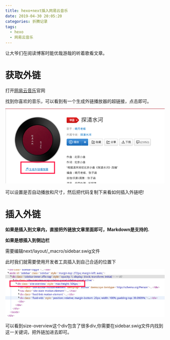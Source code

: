 ```yaml
---
title: hexo+next插入网易云音乐
date: 2019-04-30 20:05:20
categories: 折腾记录
tags: 
  - hexo
  - 网易云音乐
---
```


让大爷们在阅读博客时能优哉游哉的听着歌看文章。

<!--more-->

# 获取外链

打开[网易云音乐](https://music.163.com)官网

找到你喜欢的音乐，可以看到有一个生成外链播放器的超链接，点击即可。

![01](hexo-next插入网易云音乐/01.png)

可以设置是否自动播放和尺寸，然后把代码复制下来看如何插入外链吧!

# 插入外链

**如果是插入到文章内，直接把外链放文章里面即可，Markdown是支持的.**

**如果是想插入到侧边栏**

需要编辑next/layout/_macro/sidebar.swig文件

此时我们就需要使用开发者工具插入到自己合适的位置下

![插哪](hexo-next插入网易云音乐/插哪.png)

可以看到size-overview这个div包含了很多div,你需要在sidebar.swig文件内找到这一关键词，把外链加进去即可。



